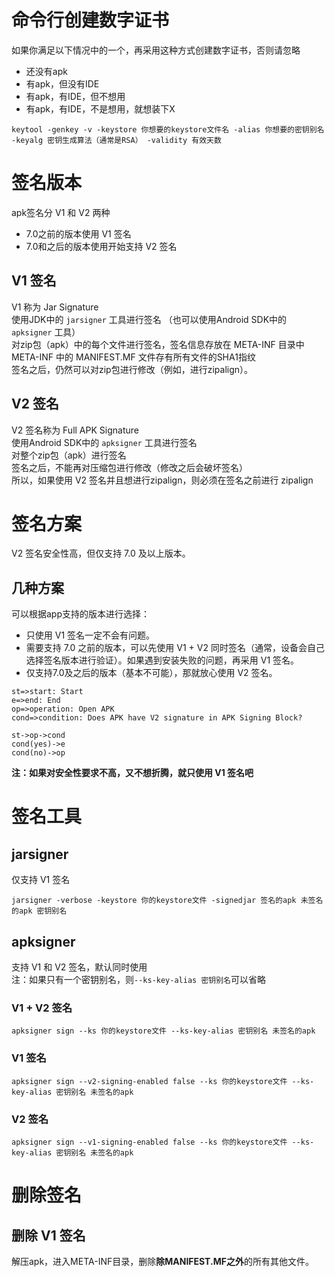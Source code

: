 ---
---
# 命令行创建数字证书

如果你满足以下情况中的一个，再采用这种方式创建数字证书，否则请忽略
* 还没有apk
* 有apk，但没有IDE
* 有apk，有IDE，但不想用
* 有apk，有IDE，不是想用，就想装下X

```
keytool -genkey -v -keystore 你想要的keystore文件名 -alias 你想要的密钥别名 -keyalg 密钥生成算法（通常是RSA） -validity 有效天数
```

# 签名版本

apk签名分 V1 和 V2 两种
* 7.0之前的版本使用 V1 签名
* 7.0和之后的版本使用开始支持 V2 签名

## V1 签名

V1 称为 Jar Signature <br/>
使用JDK中的 `jarsigner` 工具进行签名 （也可以使用Android SDK中的 `apksigner` 工具）<br/>
对zip包（apk）中的每个文件进行签名，签名信息存放在 META-INF 目录中 <br/>
META-INF 中的 MANIFEST.MF 文件存有所有文件的SHA1指纹 <br/>
签名之后，仍然可以对zip包进行修改（例如，进行zipalign）。 <br/>

## V2 签名

V2 签名称为 Full APK Signature <br/>
使用Android SDK中的 `apksigner` 工具进行签名 <br/>
对整个zip包（apk）进行签名 <br/>
签名之后，不能再对压缩包进行修改（修改之后会破坏签名） <br/>
所以，如果使用 V2 签名并且想进行zipalign，则必须在签名之前进行 zipalign <br/>

# 签名方案

V2 签名安全性高，但仅支持 7.0 及以上版本。 <br/>

## 几种方案

可以根据app支持的版本进行选择： <br/>
* 只使用 V1 签名一定不会有问题。<br/>
* 需要支持 7.0 之前的版本，可以先使用 V1 + V2 同时签名（通常，设备会自己选择签名版本进行验证）。如果遇到安装失败的问题，再采用 V1 签名。<br/>
* 仅支持7.0及之后的版本（基本不可能），那就放心使用 V2 签名。<br/>

```flow
st=>start: Start
e=>end: End
op=>operation: Open APK
cond=>condition: Does APK have V2 signature in APK Signing Block?

st->op->cond
cond(yes)->e
cond(no)->op
```

**注：如果对安全性要求不高，又不想折腾，就只使用 V1 签名吧**

# 签名工具

## jarsigner

仅支持 V1 签名
```
jarsigner -verbose -keystore 你的keystore文件 -signedjar 签名的apk 未签名的apk 密钥别名
```

## apksigner

支持 V1 和 V2 签名，默认同时使用 <br/>
注：如果只有一个密钥别名，则`--ks-key-alias 密钥别名`可以省略 <br/>

### V1 + V2 签名

```
apksigner sign --ks 你的keystore文件 --ks-key-alias 密钥别名 未签名的apk
```

### V1 签名

```
apksigner sign --v2-signing-enabled false --ks 你的keystore文件 --ks-key-alias 密钥别名 未签名的apk
```

### V2 签名

```
apksigner sign --v1-signing-enabled false --ks 你的keystore文件 --ks-key-alias 密钥别名 未签名的apk
```
# 删除签名

## 删除 V1 签名

解压apk，进入META-INF目录，删除**除MANIFEST.MF之外**的所有其他文件。 <br/>

